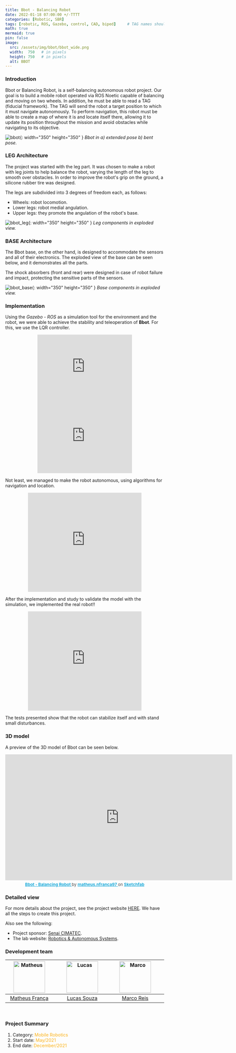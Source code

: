 ```yaml
---
title: Bbot - Balancing Robot
date: 2022-01-18 07:00:00 +/-TTTT
categories: [Robotic, SBR]
tags: [robotic, ROS, Gazebo, control, CAD, biped]     # TAG names should always be lowercase
math: true
mermaid: true
pin: false
image:
  src: /assets/img/bbot/bbot_wide.png
  width:  750   # in pixels
  height: 750   # in pixels
  alt: BBOT
---
```


### Introduction

Bbot or Balancing Robot, is a self-balancing autonomous robot project. Our goal is to build a mobile robot operated via ROS Noetic capable of balancing and moving on two wheels. In addition, he must be able to read a TAG (fiducial framework). The TAG will send the robot a target position to which it must navigate autonomously. To perform navigation, this robot must be able to create a map of where it is and locate itself there, allowing it to update its position throughout the mission and avoid obstacles while navigating to its objective.

![bbot](/assets/img/bbot/bbot_cad.png){: width="350" height="350" }
_Bbot in a) extended pose b) bent pose._

### LEG Architecture

The project was started with the leg part. It was chosen to make a robot with leg joints to help balance the robot, varying the length of the leg to smooth over obstacles. In order to improve the robot's grip on the ground, a silicone rubber tire was designed.

The legs are subdivided into 3 degrees of freedom each, as follows:

- Wheels: robot locomotion.
- Lower legs: robot medial angulation.
- Upper legs: they promote the angulation of the robot's base.

![bbot_leg](/assets/img/bbot/pernas_explode_ok.png){: width="350" height="350" }
_Leg components in exploded view._

### BASE Architecture

The Bbot base, on the other hand, is designed to accommodate the sensors and all of their electronics. The exploded view of the base can be seen below, and it demonstrates all the parts.

The shock absorbers (front and rear) were designed in case of robot failure and impact, protecting the sensitive parts of the sensors.

![bbot_base](/assets/img/bbot/base_explode_ok.png){: width="350" height="350" }
_Base components in exploded view._

### Implementation

Using the _Gazebo - ROS_ as a simulation tool for the environment and the robot, we were able to achieve the stability and teleoperation of **Bbot**. For this, we use the LQR controller.

<center>
<iframe width="300" height="220" src="https://www.youtube.com/embed/ycF7wwak_io" title="YouTube video player" frameborder="0" allow="accelerometer; autoplay; clipboard-write; encrypted-media; gyroscope; picture-in-picture" allowfullscreen></iframe>
<iframe width="300" height="220" src="https://www.youtube.com/embed/yk-3Swis2Z4" title="YouTube video player" frameborder="0" allow="accelerometer; autoplay; clipboard-write; encrypted-media; gyroscope; picture-in-picture" allowfullscreen></iframe>
</center>

Not least, we managed to make the robot autonomous, using algorithms for navigation and location.

<center>
<iframe width="360" height="315" src="https://www.youtube.com/embed/r0i4qWGY8_Y" title="YouTube video player" frameborder="0" allow="accelerometer; autoplay; clipboard-write; encrypted-media; gyroscope; picture-in-picture" allowfullscreen></iframe>
</center>

After the implementation and study to validate the model with the simulation, we implemented the real robot!!

<center>
<iframe width="360" height="315" src="https://www.youtube.com/embed/Q13y1XcuO6Q" title="YouTube video player" frameborder="0" allow="accelerometer; autoplay; clipboard-write; encrypted-media; gyroscope; picture-in-picture" allowfullscreen></iframe>
</center>

The tests presented show that the robot can stabilize itself and with stand small disturbances.

### 3D model

A preview of the 3D model of Bbot can be seen below.

<center>
<div class="sketchfab-embed-wrapper"> <iframe title="Bbot - Balancing Robot" frameborder="0" allowfullscreen mozallowfullscreen="true" webkitallowfullscreen="true" allow="autoplay; fullscreen; xr-spatial-tracking" xr-spatial-tracking execution-while-out-of-viewport execution-while-not-rendered web-share width="720" height="400" src="https://sketchfab.com/models/af1e9072e976453ca8ecdd8a06ac1db3/embed?autostart=1"> </iframe> <p style="font-size: 13px; font-weight: normal; margin: 5px; color: #4A4A4A;"> <a href="https://sketchfab.com/3d-models/bbot-balancing-robot-af1e9072e976453ca8ecdd8a06ac1db3?utm_medium=embed&utm_campaign=share-popup&utm_content=af1e9072e976453ca8ecdd8a06ac1db3" target="_blank" style="font-weight: bold; color: #1CAAD9;"> Bbot - Balancing Robot </a> by <a href="https://sketchfab.com/matheus.nfranca97?utm_medium=embed&utm_campaign=share-popup&utm_content=af1e9072e976453ca8ecdd8a06ac1db3" target="_blank" style="font-weight: bold; color: #1CAAD9;"> matheus.nfranca97 </a> on <a href="https://sketchfab.com?utm_medium=embed&utm_campaign=share-popup&utm_content=af1e9072e976453ca8ecdd8a06ac1db3" target="_blank" style="font-weight: bold; color: #1CAAD9;">Sketchfab</a></p></div>
</center>

### Detailed view

For more details about the project, see the project website [HERE](https://braziliansinrobotics.com/project-bbot/). We have all the steps to create this project.

Also see the following:
- Project sponsor: [Senai CIMATEC](http://www.senaicimatec.com.br/en/).
- The lab website: [Robotics & Autonomous Systems](https://braziliansinrobotics.com/).

### Development team

<center>
<div>
  <div class=" col-xl-auto offset-xl-0 col-lg-4 offset-lg-0">
    <table class="table-borderless highlight">
      <thead>
        <tr>
          <th><center><img src="{{ 'assets/img/matheus_franca.jpeg' | relative_url }}" width="100" alt="Matheus" class="img-fluid rounded-circle" /></center></th>
          <th></th>
          <th><center><img src="{{ 'assets/img/lucaslins-1.png' | relative_url }}" width="100" alt="Lucas" class="img-fluid rounded-circle" /></center></th>
          <th></th>
          <th><center><img src="{{ 'assets/img/marco.jpg' | relative_url }}" width="100" alt="Marco" class="img-fluid rounded-circle"/></center></th>
          <th></th>
        </tr>
      </thead>
      <tbody>
        <tr class="font-weight-bolder" style="text-align: center margin-top: 0">
          <td width="33%"><center><a href="https://www.linkedin.com/in/matheus-frança-b62044150">Matheus França</a></center></td>
          <td></td>
          <td width="33%"><center><a href="linkedin.com/in/lucas-lins-souza-51b1909a">Lucas Souza</a></center></td>
          <td></td>
          <td width="33%"><center><a href="https://mhar-vell.github.io/portfolio/">Marco Reis</a></center></td>
          <td></td>
        </tr>
      </tbody>
    </table>
  </div>
</div>
</center>

<br>

### Project Summary

1. Category: <font color="#fbb117">Mobile Robotics</font>
3. Start date: <font color="#fbb117">May/2021</font>
4. End date: <font color="#fbb117">December/2021</font>